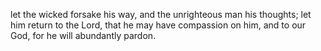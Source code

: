 let the wicked forsake his way, and the unrighteous man his thoughts; let him return to the Lord, that he may have compassion on him, and to our God, for he will abundantly pardon.
